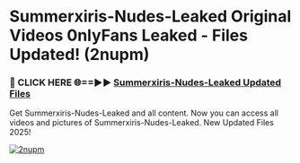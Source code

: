 # Summerxiris-Nudes-Leaked Original Videos 0nlyFans Leaked - Files Updated! (2nupm)

<h3>🔴 CLICK HERE 🌐==►► <a href="https://tinyurl.com/52m3yx9h" rel="nofollow">Summerxiris-Nudes-Leaked Updated Files</a></h3>

Get Summerxiris-Nudes-Leaked and all content. Now you can access all videos and pictures of Summerxiris-Nudes-Leaked. New Updated Files 2025!

[![2nupm](https://i.imgur.com/TnHtlc8.gif)](https://tinyurl.com/52m3yx9h)
